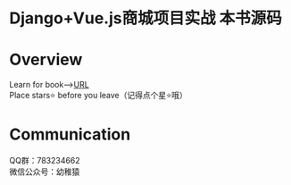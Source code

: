 # Django+Vue.js商城项目实战 本书源码
# Overview
Learn for book--><a href="https://item.jd.com/13855631.html">URL</a>
<br>
Place stars⭐ before you leave（记得点个星⭐哦）
# Communication
QQ群：783234662
<br>
微信公众号：幼稚猿
